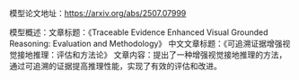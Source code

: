 模型论文地址：https://arxiv.org/abs/2507.07999

模型概述：文章标题：《Traceable Evidence Enhanced Visual Grounded Reasoning: Evaluation and Methodology》
中文文章标题：《可追溯证据增强视觉接地推理：评估和方法论》
文章内容：提出了一种增强视觉接地推理的方法，通过可追溯的证据提高推理性能，实现了有效的评估和改进。
